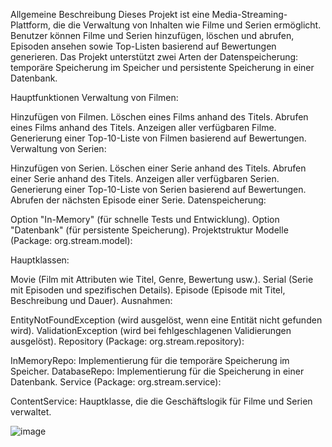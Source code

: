 Allgemeine Beschreibung
Dieses Projekt ist eine Media-Streaming-Plattform, die die Verwaltung von Inhalten wie Filme und Serien ermöglicht. Benutzer können Filme und Serien hinzufügen, löschen und abrufen, Episoden ansehen sowie Top-Listen basierend auf Bewertungen generieren. Das Projekt unterstützt zwei Arten der Datenspeicherung: temporäre Speicherung im Speicher und persistente Speicherung in einer Datenbank.

Hauptfunktionen
Verwaltung von Filmen:

Hinzufügen von Filmen.
Löschen eines Films anhand des Titels.
Abrufen eines Films anhand des Titels.
Anzeigen aller verfügbaren Filme.
Generierung einer Top-10-Liste von Filmen basierend auf Bewertungen.
Verwaltung von Serien:

Hinzufügen von Serien.
Löschen einer Serie anhand des Titels.
Abrufen einer Serie anhand des Titels.
Anzeigen aller verfügbaren Serien.
Generierung einer Top-10-Liste von Serien basierend auf Bewertungen.
Abrufen der nächsten Episode einer Serie.
Datenspeicherung:

Option "In-Memory" (für schnelle Tests und Entwicklung).
Option "Datenbank" (für persistente Speicherung).
Projektstruktur
Modelle (Package: org.stream.model):

Hauptklassen:

Movie (Film mit Attributen wie Titel, Genre, Bewertung usw.).
Serial (Serie mit Episoden und spezifischen Details).
Episode (Episode mit Titel, Beschreibung und Dauer).
Ausnahmen:

EntityNotFoundException (wird ausgelöst, wenn eine Entität nicht gefunden wird).
ValidationException (wird bei fehlgeschlagenen Validierungen ausgelöst).
Repository (Package: org.stream.repository):

InMemoryRepo: Implementierung für die temporäre Speicherung im Speicher.
DatabaseRepo: Implementierung für die Speicherung in einer Datenbank.
Service (Package: org.stream.service):

ContentService: Hauptklasse, die die Geschäftslogik für Filme und Serien verwaltet.

![image](https://github.com/user-attachments/assets/8496047c-82b8-4b87-8598-e1a7b0e8d1e8)
